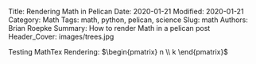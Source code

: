 Title: Rendering Math in Pelican
Date: 2020-01-21
Modified: 2020-01-21
Category: Math
Tags: math, python, pelican, science
Slug: math
Authors: Brian Roepke
Summary: How to render Math in a pelican post
Header_Cover: images/trees.jpg


Testing MathTex Rendering: $\begin{pmatrix} n \\ k \end{pmatrix}$
